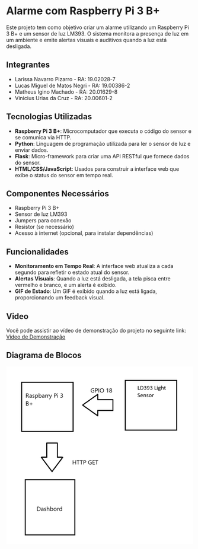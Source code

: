 # Alarme com Raspberry Pi 3 B+

Este projeto tem como objetivo criar um alarme utilizando um Raspberry Pi 3 B+ e um sensor de luz LM393. O sistema monitora a presença de luz em um ambiente e emite alertas visuais e auditivos quando a luz está desligada.

## Integrantes

- Larissa Navarro Pizarro - RA: 19.02028-7
- Lucas Miguel de Matos Negri - RA: 19.00386-2
- Matheus Igino Machado - RA: 20.01629-8
- Vinicius Urias da Cruz - RA: 20.00601-2

## Tecnologias Utilizadas

- **Raspberry Pi 3 B+**: Microcomputador que executa o código do sensor e se comunica via HTTP.
- **Python**: Linguagem de programação utilizada para ler o sensor de luz e enviar dados.
- **Flask**: Micro-framework para criar uma API RESTful que fornece dados do sensor.
- **HTML/CSS/JavaScript**: Usados para construir a interface web que exibe o status do sensor em tempo real.

## Componentes Necessários

- Raspberry Pi 3 B+
- Sensor de luz LM393
- Jumpers para conexão
- Resistor (se necessário)
- Acesso à internet (opcional, para instalar dependências)

## Funcionalidades

- **Monitoramento em Tempo Real**: A interface web atualiza a cada segundo para refletir o estado atual do sensor.
- **Alertas Visuais**: Quando a luz está desligada, a tela pisca entre vermelho e branco, e um alerta é exibido.
- **GIF de Estado**: Um GIF é exibido quando a luz está ligada, proporcionando um feedback visual.

## Video

Você pode assistir ao vídeo de demonstração do projeto no seguinte link: [Vídeo de Demonstração](https://drive.google.com/file/d/1bTJrbqwmCdnKykHxfI2-QxYyKMQz6YLu/view?usp=drive_link)


## Diagrama de Blocos 

![diagrama de blocos](https://github.com/luckmigz/microT3/blob/main/diagrama%20de%20blocos.png)
